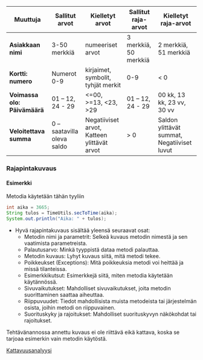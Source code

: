 | **Muuttuja**                 | **Sallitut arvot**         | **Kielletyt arvot**                         | **Sallitut raja-arvot** | **Kielletyt raja-arvot**                    |
| ---------------------------- | -------------------------- | ------------------------------------------- | ----------------------- | ------------------------------------------- |
| **Asiakkaan nimi**           | 3-50 merkkiä               | numeeriset arvot                            | 3 merkkiä, 50 merkkiä   | 2 merkkiä, 51 merkkiä                       |
| **Kortti: numero**           | Numerot 0-9                | kirjaimet, symbolit, tyhjät merkit          | 0-9                     | < 0                                         |
| **Voimassa olo: Päivämäärä** | 01 – 12, 24 - 29           | <=00, >=13, <23, >29                        | 01 – 12, 24 - 29        | 00 kk, 13 kk, 23 vv, 30 vv                  |
| **Veloitettava summa**       | 0 – saatavilla oleva saldo | Negatiiviset arvot, Katteen ylittävät arvot | > 0                     | Saldon ylittävät summat, Negatiiviset luvut |

### Rajapintakuvaus

#### Esimerkki

Metodia käytetään tähän tyyliin

```java
int aika = 3665;
String tulos = TimeUtils.secToTime(aika);
System.out.println("Aika: " + tulos);
```

- Hyvä rajapintakuvaus sisältää yleensä seuraavat osat:
  - Metodin nimi ja parametrit: Selkeä kuvaus metodin nimestä ja sen vaatimista parametreista.
  - Palautusarvo: Minkä tyyppistä dataa metodi palauttaa.
  - Metodin kuvaus: Lyhyt kuvaus siitä, mitä metodi tekee.
  - Poikkeukset (Exceptions): Mitä poikkeuksia metodi voi heittää ja missä tilanteissa.
  - Esimerkkikutsut: Esimerkkejä siitä, miten metodia käytetään käytännössä.
  - Sivuvaikutukset: Mahdolliset sivuvaikutukset, joita metodin suorittaminen saattaa aiheuttaa.
  - Riippuvuudet: Tiedot mahdollisista muista metodeista tai järjestelmän osista, joihin metodi on riippuvainen.
  - Suorituskyky ja rajoitukset: Mahdolliset suorituskyvyn näkökohdat tai rajoitukset.

Tehtävänannossa annettu kuvaus ei ole riittävä eikä kattava, koska se tarjoaa esimerkin vain metodin käytöstä.

[Kattavuusanalyysi](https://users.metropolia.fi/~joonajou/testreport)
